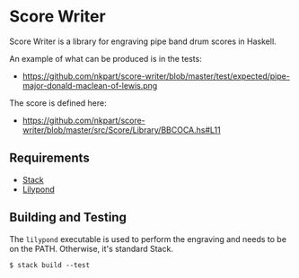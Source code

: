 Score Writer
===

Score Writer is a library for engraving pipe band drum scores in Haskell.

An example of what can be produced is in the tests:

* https://github.com/nkpart/score-writer/blob/master/test/expected/pipe-major-donald-maclean-of-lewis.png

The score is defined here:

* https://github.com/nkpart/score-writer/blob/master/src/Score/Library/BBCOCA.hs#L11

Requirements
---

* [Stack](https://github.com/commercialhaskell/stack)
* [Lilypond](http://www.lilypond.org)

Building and Testing
---

The `lilypond` executable is used to perform the engraving and needs to be on the PATH. Otherwise, it's standard Stack.

    $ stack build --test
